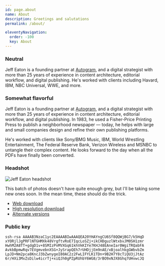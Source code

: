 ```yaml
---
id: page.about
name: About
description: Greetings and salutations
permalink: /about/

eleventyNavigation:
  order: -100
  key: About
---
```


### Neutral

Jeff Eaton is a founding partner at [Autogram](https://autogram.is), and a digital strategist with more than 25 years of experience in content architecture, editorial workflow, and digital publishing. He's worked with clients including Havard, IBM, NBC Universal, WWE, and more.

### Somewhat flavorful

Jeff Eaton is a founding partner at [Autogram](https://autogram.is), and a digital strategist with more than 25 years of experience in content architecture, editorial workflow, and digital publishing. In 1983, he used a Fisher-Price Printing Press to publish a neighborhood newspaper — today, he helps with large and small companies design and refine their own publishing platforms.

He's worked with clients like Sony/BMG Music, IBM, World Wrestling Entertainment, The Federal Reserve Bank, Verizon Wireless and MSNBC to untangle their complex content. He looks forward to the day when all the PDFs have finally been converted.

### Headshot

![Jeff Eaton headshot](/_media/headshot.jpg)

This batch of photos doesn't have quite enough grey, but I'll be taking some new ones soon. In the mean time, these should do the trick.

* [Web download](https://live.staticflickr.com/4024/4596020523_cbb407f18d_k_d.jpg)
* [High resolution download](https://live.staticflickr.com/4024/4596020523_cbb407f18d_k_d.jpg)
* [Alternate versions](https://www.flickr.com/photos/jeffeaton/albums/72157624034865714)

### Public key

```
ssh-rsa AAAAB3NzaC1yc2EAAAABIwAAAQEA20YHAYngCU6Sf8QQWjBG7/k5HqD
xYORjlJgPRFlNTGHMXk48VrgftvRoE7IqcLoSZj+ikCHDguzlWtxbvJM0SH1zmr
HwhM2A8TT+gdgD1v+8SMIzPnMVXGq61khVkKIYe7KHJ48EAneIar0WgiTRQabFA
AvkbBpmwRqv7EVgmvebnXSG+JySrapQEh7rUHDjjEm9nAE/xBjoalhkgGWbvbZm
LpJD+Nm2pca8KncJ3bZwnygeI80AC2z2FwLIFYLK1TDn+9B2H7Y8cTiQU3jJtAz
6r/HXi3MxZsDilw4icrTj+xiQJh0gPZpRUhbY6WG8/3rBO9xNJX8Ghq7UHvwcJQ
```
